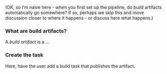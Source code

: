 (OK, so I'm naive here - when you first set up the pipeline, do build artifacts automatically go somewhere? If so, perhaps we skip this and move discussion closer to where it happens - or discuss here what happens.)

### What are build artifacts?

A _build artifact_ is a ...

### Create the task

Here, have the user add a build task that publishes the artifact.